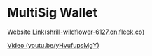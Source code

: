 # MultiSig Wallet

<a href="https://shrill-wildflower-6127.on.fleek.co/">Website Link(shrill-wildflower-6127.on.fleek.co)</a>

<a href="https://youtu.be/yHvufupsMgY"> Video (youtu.be/yHvufupsMgY)</a>
